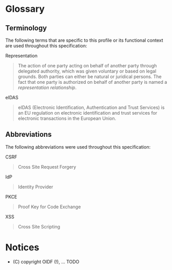# Glossary

## Terminology
The following terms that are specific to this profile or its functional context are used throughout this specification:

Representation

>  The action of one party acting on behalf of another party through delegated authority, which was given voluntary or based on legal grounds. Both parties can either be natural or juridical persons. The fact that one party is authorized on behalf of another party is named a _representation relationship_.

eIDAS

>  eIDAS (Electronic Identification, Authentication and Trust Services) is an EU regulation on electronic identification and trust services for electronic transactions in the European Union.

## Abbreviations
The following abbreviations were used throughout this specification:

CSRF
> Cross Site Request Forgery

IdP
> Identity Provider

PKCE
> Proof Key for Code Exchange

XSS
> Cross Site Scripting

# Notices
* (C) copyright OIDF (!), ... TODO